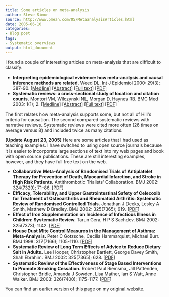 ```yaml
---
title: Some articles on meta-analysis
author: Steve Simon
source: http://www.pmean.com/05/MetaanalysisArticles.html
date: 2005-06-10
categories:
- Blog post
tags:
- Systematic overviews
output: html_document
---
```

I found a couple of interesting articles on meta-analysis that are
difficult to classify:

-   **Interpreting epidemiological evidence: how meta-analysis and
    causal inference methods are related.** Weed DL. Int J Epidemiol
    2000: 29(3); 387-90.
    [\[Medline\]](http://www.ncbi.nlm.nih.gov/entrez/query.fcgi?cmd=Retrieve&db=PubMed&list_uids=10869307&dopt=Abstract)
    [\[Abstract\]](http://ije.oxfordjournals.org/cgi/content/abstract/29/3/387)
    [\[Full
    text\]](http://ije.oxfordjournals.org/cgi/content/full/29/3/387)
    [\[PDF\]](http://ije.oxfordjournals.org/cgi/reprint/29/3/387.pdf)
-   **Systematic reviews: a cross-sectional study of location and
    citation counts.** Montori VM, Wilczynski NL, Morgan D, Haynes RB.
    BMC Med 2003: 1(1); 2.
    [\[Medline\]](http://www.ncbi.nlm.nih.gov/entrez/query.fcgi?cmd=Retrieve&db=PubMed&list_uids=14633274&dopt=Abstract)
    [\[Abstract\]](http://www.biomedcentral.com/1741-7015/1/2/abstract)
    [\[Full text\]](http://www.biomedcentral.com/1741-7015/1/2)
    [\[PDF\]](http://www.biomedcentral.com/content/pdf/1741-7015-1-2.pdf)

The first relates how meta-analysis supports some, but not all of
Hill\'s criteria for causation. The second compared systematic reviews
with narrative reviews. Systematic reviews were cited more often (26
times on average versus 8) and included twice as many citations.

**\[Update August 23, 2005\]** Here are some articles that I had used as
teaching examples. I have switched to using open source journals because
it is easier to incorporate large sections of text into my web pages and
book with open source publications. These are still interesting
examples, however, and they have full free text on the web.

-   **Collaborative Meta-Analysis of Randomised Trials of Antiplatelet
    Therapy for Prevention of Death, Myocardial Infarction, and Stroke
    in High Risk Patients.** Antithrombotic Trialists\' Collaboration.
    BMJ 2002: 324(7329); 71-86.
    [\[PDF\]](http://bmj.com/cgi/reprint/324/7329/71.pdf)
-   **Efficacy, Tolerability, and Upper Gastrointestinal Safety of
    Celecoxib for Treatment of Osteoarthritis and Rheumatoid Arthritis:
    Systematic Review of Randomised Controlled Trials.** Jonathan J
    Deeks, Lesley A Smith, Matthew D Bradley. BMJ 2002: 325(7365);
    619. [\[PDF\]](http://bmj.com/cgi/reprint/325/7365/619.pdf)
-   **Effect of Iron Supplementation on Incidence of Infectious Illness
    in Children: Systematic Review.** Tarun Gera, H P S Sachdev. BMJ
    2002: 325(7373); 1142.
    [\[PDF\]](http://bmj.com/cgi/reprint/325/7373/1142.pdf)
-   **House Dust Mite Control Measures in the Management of Asthma:
    Meta-Analysis.** Peter C Gotzsche, Cecilia Hammarquist, Michael
    Burr. BMJ 1998: 317(7166); 1105-1110.
    [\[PDF\]](http://bmj.com/cgi/reprint/317/7166/1105.pdf)
-   **Systematic Review of Long Term Effects of Advice to Reduce Dietary
    Salt in Adults.** Lee Hooper, Christopher Bartlett, George Davey
    Smith, Shah Ebrahim. BMJ 2002: 325(7365); 628.
    [\[PDF\]](http://bmj.com/cgi/reprint/325/7365/628)
-   **Systematic Review of the Effectiveness of Stage Based
    Interventions to Promote Smoking Cessation.** Robert Paul Riemsma,
    Jill Pattenden, Christopher Bridle, Amanda J Sowden, Lisa Mather,
    Ian S Watt, Anne Walker. BMJ 2003: 326(7400); 1175-1177.
    [\[PDF\]](http://bmj.com/cgi/reprint/326/7400/1175)

You can find an [earlier version][sim1] of this page on my [original website][sim2].


[sim1]: http://www.pmean.com/05/MetaanalysisArticles.html
[sim2]: http://www.pmean.com/original_site.html
